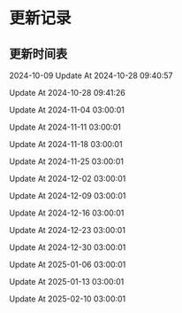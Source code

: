 # 更新记录

## 更新时间表 

2024-10-09
Update At 2024-10-28 09:40:57

Update At 2024-10-28 09:41:26

Update At 2024-11-04 03:00:01

Update At 2024-11-11 03:00:01

Update At 2024-11-18 03:00:01

Update At 2024-11-25 03:00:01

Update At 2024-12-02 03:00:01

Update At 2024-12-09 03:00:01

Update At 2024-12-16 03:00:01

Update At 2024-12-23 03:00:01

Update At 2024-12-30 03:00:01

Update At 2025-01-06 03:00:01

Update At 2025-01-13 03:00:01

Update At 2025-02-10 03:00:01
